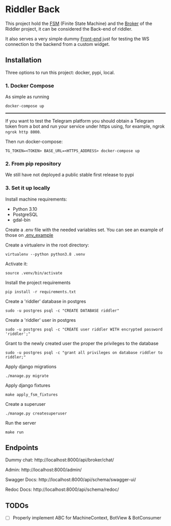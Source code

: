 # Riddler Back

This project hold the [FSM](api/fsm) (Finite State Machine) and the [Broker](api/broker) of the Riddler project, it can be considered the Back-end of riddler.

It also serves a very simple dummy [Front-end](api/broker/templates/chat/index.html) just for testing the WS connection to the backend from a custom widget.

## Installation

Three options to run this project: docker, pypi, local.

### 1. Docker Compose


As simple as running

`docker-compose up`

<hr style="border:1px solid gray">

If you want to test the Telegram platform you should obtain a Telegram token from a bot and run your service under https using, for example, ngrok `ngrok http 8000`.

Then run docker-compose:

`TG_TOKEN=<TOKEN> BASE_URL=<HTTPS_ADDRESS> docker-compose up`

### 2. From pip repository

We still have not deployed a public stable first release to pypi

### 3. Set it up locally

Install machine requirements:

- Python 3.10
- PostgreSQL
- gdal-bin

Create a .env file with the needed variables set. You can see an example of those on [.env_example](.env_example)

Create a virtualenv in the root directory:

`virtualenv --python python3.8 .venv`

Activate it:

`source .venv/bin/activate`

Install the project requirements

`pip install -r requirements.txt`

Create a 'riddler' database in postgres

`sudo -u postgres psql -c "CREATE DATABASE riddler"`

Create a 'riddler' user in postgres

`sudo -u postgres psql -c "CREATE user riddler WITH encrypted password 'riddler';"`

Grant to the newly created user the proper the privileges to the database

`sudo -u postgres psql -c "grant all privileges on database riddler to riddler;"`

Apply django migrations

`./manage.py migrate`

Apply django fixtures

`make apply_fsm_fixtures`

Create a superuser

`./manage.py createsuperuser`

Run the server

`make run`

## Endpoints

Dummy chat: http://localhost:8000/api/broker/chat/

Admin: http://localhost:8000/admin/

Swagger Docs: http://localhost:8000/api/schema/swagger-ui/

Redoc Docs: http://localhost:8000/api/schema/redoc/

## TODOs
- [ ] Properly implement ABC for MachineContext, BotView & BotConsumer
